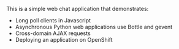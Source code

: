 This is a simple web chat application that demonstrates:

- Long poll clients in Javascript
- Asynchronous Python web applications use Bottle and gevent
- Cross-domain AJAX requests
- Deploying an application on OpenShift

